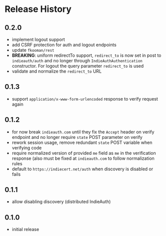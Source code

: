 # Release History

## 0.2.0
- implement logout support
- add CSRF protection for auth and logout endpoints
- update `fkooman/rest`
- **BREAKING**: uniform redirectTo support, `redirect_to` is now set in post to 
  `indieauth/auth` and no longer through `IndieAuthAuthentication` constructor. 
  For logout the query parameter `redirect_to` is used
- validate and normalize the `redirect_to` URL

## 0.1.3
- support `application/x-www-form-urlencoded` response to verify request again

## 0.1.2
- for now break `indieauth.com` until they fix the `Accept` header on verify 
  endpoint and no longer require `state` POST parameter on verify
- rework session usage, remove redundant `state` POST variable when verifying
  code
- require normalized version of provided `me` field as `me` in the verification
  response (also must be fixed at `indieauth.com` to follow normalization 
  rules
- default to `https://indiecert.net/auth` when discovery is disabled or 
  fails

## 0.1.1
- allow disabling discovery (distributed IndieAuth)

## 0.1.0 
- initial release
